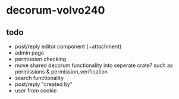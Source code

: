 # decorum-volvo240

## todo
- post/reply editor component (+attachment)
- admin page
- permission checking
- move shared decorum functionality into seperate crate? such as permissions & permission_verification
- search functionality
- post/reply "created by"
- user from cookie